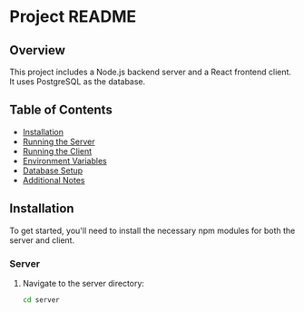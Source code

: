 # Project README

## Overview

This project includes a Node.js backend server and a React frontend client. It uses PostgreSQL as the database.

## Table of Contents

- [Installation](#installation)
- [Running the Server](#running-the-server)
- [Running the Client](#running-the-client)
- [Environment Variables](#environment-variables)
- [Database Setup](#database-setup)
- [Additional Notes](#additional-notes)

## Installation

To get started, you'll need to install the necessary npm modules for both the server and client.

### Server

1. Navigate to the server directory:

   ```bash
   cd server
   ```
